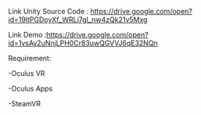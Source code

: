 Link Unity Source Code : https://drive.google.com/open?id=19ltPGDoyXf_WRLi7gI_nw4zQk21v5Mxg

Link Demo :https://drive.google.com/open?id=1vsAy2uNnjLPH0Cr83uwQGVVJ6qE32NQn

Requirement:

-Oculus VR

-Oculus Apps

-SteamVR
